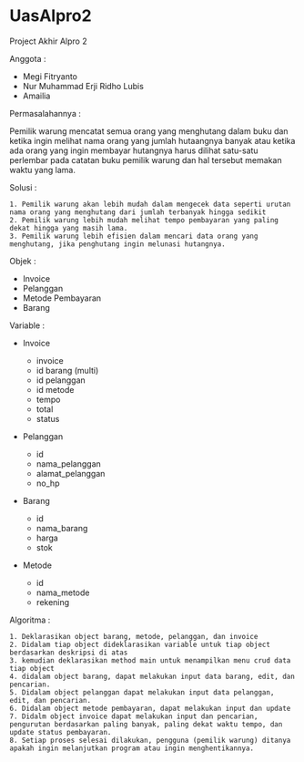 # UasAlpro2
Project Akhir Alpro 2

Anggota : 

- Megi Fitryanto     
- Nur Muhammad Erji Ridho Lubis
- Amailia

Permasalahannya :

Pemilik warung mencatat semua orang yang menghutang dalam buku dan ketika ingin melihat nama orang yang jumlah hutaangnya banyak atau ketika ada orang yang ingin membayar hutangnya harus dilihat satu-satu perlembar pada catatan buku pemilik warung dan hal tersebut memakan waktu yang lama.

Solusi :

    1. Pemilik warung akan lebih mudah dalam mengecek data seperti urutan nama orang yang menghutang dari jumlah terbanyak hingga sedikit
    2. Pemilik warung lebih mudah melihat tempo pembayaran yang paling dekat hingga yang masih lama.
    3. Pemilik warung lebih efisien dalam mencari data orang yang menghutang, jika penghutang ingin melunasi hutangnya.


Objek :

- Invoice
- Pelanggan 
- Metode Pembayaran  
- Barang


Variable :

 - Invoice  
  
    - invoice
    - id barang (multi)
    - id pelanggan
    - id metode
    - tempo
    - total
    - status

- Pelanggan
  
    - id
    - nama_pelanggan
    - alamat_pelanggan
    - no_hp

- Barang
  
    - id
    - nama_barang
    - harga
    - stok

- Metode
  
    - id
    - nama_metode
    - rekening


Algoritma :

    1. Deklarasikan object barang, metode, pelanggan, dan invoice
    2. Didalam tiap object dideklarasikan variable untuk tiap object berdasarkan deskripsi di atas
    3. kemudian deklarasikan method main untuk menampilkan menu crud data tiap object
    4. didalam object barang, dapat melakukan input data barang, edit, dan pencarian.
    5. Didalam object pelanggan dapat melakukan input data pelanggan, edit, dan pencarian.
    6. Didalam object metode pembayaran, dapat melakukan input dan update
    7. Didalm object invoice dapat melakukan input dan pencarian, pengurutan berdasarkan paling banyak, paling dekat waktu tempo, dan update status pembayaran.
    8. Setiap proses selesai dilakukan, pengguna (pemilik warung) ditanya apakah ingin melanjutkan program atau ingin menghentikannya.

